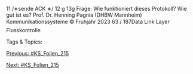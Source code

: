 11 /∗sende ACK ∗/
12 g
13g
Frage: Wie funktioniert dieses Protokoll? Wie gut ist es?
Prof. Dr. Henning Pagnia (DHBW Mannheim) Kommunikationssysteme © Fruhjahr 2023 63 / 187Data Link Layer Flusskontrolle

   Tags & Topics:
   

[Previous: #KS_Folien_215](KS_Folien_215.md)

[Next: #KS_Folien_215](KS_Folien_215.md)